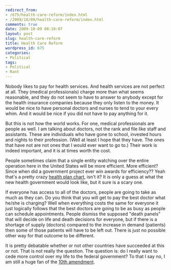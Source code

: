 ```yaml
---
redirect_from:
- /675/health-care-reform/index.html
- /2009/10/09/health-care-reform/index.html
comments: true
date: 2009-10-09 08:10:07
layout: post
slug: health-care-reform
title: Health Care Reform
wordpress_id: 675
categories:
- Political
tags:
- Political
- Rant
---
```


Nobody likes to pay for health services.  And health services are not perfect at all.  They (medical professionals) charge more than what seems reasonable, and they do not seem to have to answer to anybody except for the health insurance companies because they only listen to the money.  It would be nice to have personal doctors and nurses to tend to your every whim.  And it would be nice if you did not have to pay anything for it.

But this is not how the world works.  For one, medical professionals are people as well.  I am talking about doctors, not the rank and file like staff and assistants.  These are individuals who have gone to school, invested hours and nights to their profession.  (Well at least I hope that they have.  The ones that have not are not ones that I would ever want to go to.)  Their work is indeed important, and it is at times worth the cost.

People sometimes claim that a single entity watching over the entire operation here in the United States will be more efficient.  More efficient?  Since when did a government project ever win awards for efficiency??  Yeah that's a pretty crazy [health plan chart](http://docs.house.gov/gopleader/House-Democrats-Health-Plan.pdf), isn't it?  It is only a guess at what the new health government would look like, but it sure is a scary one.

If everyone has access to all of the doctors, people are going to take as much as they can.  Do you think that you will get to pay the best doctor what he/she is charging?  Well when everything costs the same for everyone it just logically follows that the best doctors are going to be as busy as people can schedule appointments.  People dismiss the supposed "death panels" that will decide on life and death decisions for everyone, but if there is a shortage of supply (doctors) compared to the increase in demand (patients) then some of those patients will have to be left out.  There is just no possible other way for that outcome to be different.

It is pretty debatable whether or not other countries have succeeded at this or not.  That is not really the question.  The question is: do I really want to cede more control over my life to the federal government?  To that I say no, I am still a huge fan of the [10th amendment](http://www.goingthewongway.com/512/10th-amendment/).
